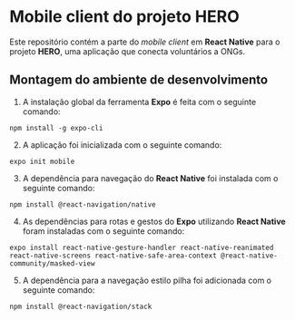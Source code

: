 # Mobile client do projeto HERO

Este repositório contém a parte do *mobile client* em **React Native** para o projeto **HERO**, uma aplicação que conecta voluntários a ONGs.

## Montagem do ambiente de desenvolvimento

1. A instalação global da ferramenta **Expo** é feita com o seguinte comando:

```npm install -g expo-cli```

2. A aplicação foi inicializada com o seguinte comando:

```expo init mobile```

3. A dependência para navegação do **React Native** foi instalada com o seguinte comando:

```npm install @react-navigation/native```

4. As dependências para rotas e gestos do **Expo** utilizando **React Native** foram instaladas com o seguinte comando:

```expo install react-native-gesture-handler react-native-reanimated react-native-screens react-native-safe-area-context @react-native-community/masked-view```

5. A dependência para a navegação estilo pilha foi adicionada com o seguinte comando:

```npm install @react-navigation/stack```